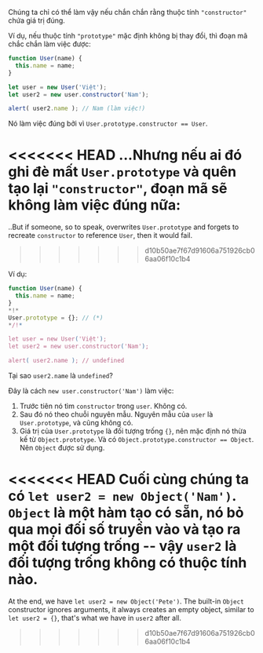 Chúng ta chỉ có thể làm vậy nếu chắn chắn rằng thuộc tính `"constructor"` chứa giá trị đúng.

Ví dụ, nếu thuộc tính `"prototype"` mặc định không bị thay đổi, thì đoạn mã chắc chắn làm việc được:

```js run
function User(name) {
  this.name = name;
}

let user = new User('Việt');
let user2 = new user.constructor('Nam');

alert( user2.name ); // Nam (làm việc!)
```

Nó làm việc đúng bởi vì `User.prototype.constructor == User`.

<<<<<<< HEAD
...Nhưng nếu ai đó ghi đè mất `User.prototype` và quên tạo lại `"constructor"`, đoạn mã sẽ không làm việc đúng nữa:
=======
..But if someone, so to speak, overwrites `User.prototype` and forgets to recreate `constructor` to reference `User`, then it would fail.
>>>>>>> d10b50ae7f67d91606a751926cb06aa06f10c1b4

Ví dụ:

```js run
function User(name) {
  this.name = name;
}
*!*
User.prototype = {}; // (*)
*/!*

let user = new User('Việt');
let user2 = new user.constructor('Nam');

alert( user2.name ); // undefined
```

Tại sao `user2.name` là `undefined`?

Đây là cách `new user.constructor('Nam')` làm việc:

1. Trước tiên nó tìm `constructor` trong `user`. Không có.
2. Sau đó nó theo chuỗi nguyên mẫu. Nguyên mẫu của `user` là `User.prototype`, và cũng không có.
3. Giá trị của `User.prototype` là đối tượng trống `{}`, nên mặc định nó thừa kế từ `Object.prototype`. Và có `Object.prototype.constructor == Object`. Nên `Object` được sử dụng.

<<<<<<< HEAD
Cuối cùng chúng ta có `let user2 = new Object('Nam')`. `Object` là một hàm tạo có sẵn, nó bỏ qua mọi đối số truyền vào và tạo ra một đối tượng trống -- vậy `user2` là đối tượng trống không có thuộc tính nào.
=======
At the end, we have `let user2 = new Object('Pete')`. The built-in `Object` constructor ignores arguments, it always creates an empty object, similar to `let user2 = {}`, that's what we have in `user2` after all.
>>>>>>> d10b50ae7f67d91606a751926cb06aa06f10c1b4
